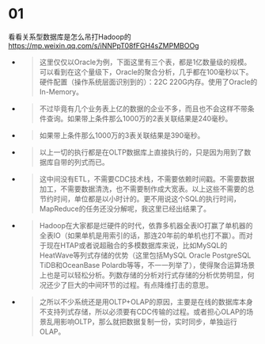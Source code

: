 
# 01

看看关系型数据库是怎么吊打Hadoop的 https://mp.weixin.qq.com/s/iNNPpT08fFGH4sZMPMBOOg
- > 这里仅仅以Oracle为例，下面这里有三个表，都是1亿数量级的规模。可以看到在这个量级下，Oracle的聚合分析，几乎都在100毫秒以下。硬件配置（操作系统层面识别到的）：22C  220G内存。使用了Oracle的In-Memory。
- > 不过毕竟有几个业务表上亿的数据的企业不多，而且也不会这样不带条件查询。如果带上条件那么1000万的2表关联结果是240毫秒。
- > 如果带上条件那么1000万的3表关联结果是390毫秒。
- > 以上一切的执行都是在OLTP数据库上直接执行的，只是因为用到了数据库自带的列式而已。
- > 这中间没有ETL，不需要CDC技术栈，不需要依赖时间戳。不需要数据加工，不需要数据清洗，也不需要制作成大宽表。以上这些不需要的总节约时间，单位都是以小时计的。更不用说这个SQL的执行时间，MapReduce的任务还没分解呢，我这里已经出结果了。
- > Hadoop在大家都是烂硬件的时代，依靠多机器全表IO打赢了单机器的全表IO（如果单机是用索引的话，那连20年前的单机也打不赢）。而对于现在HTAP或者说超融合的多模数据库来说，比如MySQL的HeatWave等列式存储的优势（这里包括MySQL Oracle PostgreSQL TiDB和OceanBase Polardb等等，不一一列举了），使得聚合运算场景上也是可以轻松分析。列数存储的分析对行式存储的分析优势明显，何况还少了巨大的中间环节的过程。有点降维打击的意思。
- > 之所以不少系统还是用OLTP+OLAP的原因，主要是在线的数据库本身不支持列式存储，所以必须要有CDC传输的过程。或者担心OLAP的场景乱用影响OLTP，那么就把数据复制一份，实时同步，单独运行OLAP。
